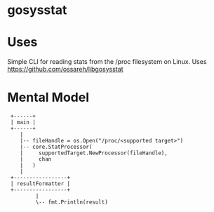 gosysstat
=========

Uses
====

Simple CLI for reading stats from the /proc filesystem on Linux. Uses https://github.com/ossareh/libgosysstat

Mental Model
============

     +------+
     | main |
     +------+
        |
        |-- fileHandle = os.Open("/proc/<supported target>")
        |-- core.StatProcessor(
        |     supportedTarget.NewProcessor(fileHandle),
        |     chan
        |   )
        |
     +-----------------+
     | resultFormatter |
     +-----------------+
             |
             \-- fmt.Println(result)
